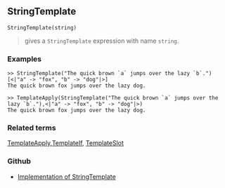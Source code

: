 ## StringTemplate

```
StringTemplate(string)
```

> gives a  `StringTemplate` expression with name `string`.
	 

### Examples

```
>> StringTemplate("The quick brown `a` jumps over the lazy `b`.")[<|"a" -> "fox", "b" -> "dog"|>]
The quick brown fox jumps over the lazy dog.

>> TemplateApply(StringTemplate("The quick brown `a` jumps over the lazy `b`."),<|"a" -> "fox", "b" -> "dog"|>)
The quick brown fox jumps over the lazy dog.
```

### Related terms 
[TemplateApply](TemplateApply.md),[TemplateIf](TemplateIf.md), [TemplateSlot](TemplateSlot.md)

### Github

* [Implementation of StringTemplate](https://github.com/axkr/symja_android_library/blob/master/symja_android_library/matheclipse-core/src/main/java/org/matheclipse/core/builtin/StringFunctions.java#L2726) 
